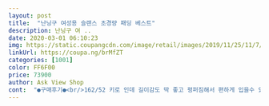 ```yaml
---
layout: post 
title:  "난닝구 여성용 슬랜스 초경량 패딩 베스트" 
description: 난닝구 여 ..
date: 2020-03-01 06:10:23 
img: https://static.coupangcdn.com/image/retail/images/2019/11/25/11/7/14b3ae8e-e0d1-4b3b-8641-1bc33d056ab7.jpg 
linkUrl: https://coupa.ng/brMfZT 
categories: [1001] 
color: FF6F00 
price: 73900 
author: Ask View Shop 
cont:  "●구매후기●<br/>162/52 키로 인데 길이감도 딱 좋고 펑퍼짐해서 편하게 입을수 있어서 넘 편해요.<br/><br/>outer로 기모티 위에 입어도 이뻐요<br/>가격만큼 퀄이 좋딘않음.<br/>  2만원짜리 경량이랑 비교했을때 목부분 모자부분말곤 똑같아요 .<br/>.<br/> 목은 또 엄청 빵빵해서 기부스한거같아요.<br/> 사진에서 머리를 왜 풀어헤친건지 알고같네요.<br/> 정전기 엄청심해서 세상먼지ㅜ다 달라붙구요... <br/> 걸을때마다ㅜ사그작사그자구소리 엄청나요<br/>난닝구 제품은 예전에 많이 입어봤는데<br/>넘 맘에들어요.<br/><br/>안에받쳐입고 쟈켓걸쳐도 되고<br/>옆트임 패딩 갖고 싶었는데<br/>옆트임이 멋스러워요.<br/><br/>요즘 입기 딱 좋아요~~<br/>입어봤는데,가볍고 따뜻하고<br/>잘선택한듯~~<br/>지금 막 도착하여<br/>패션성은 뛰어나죠^^<br/>한달전에 사려다 안샀는데 조금 싼가격에 구매해서 더 만족스럽습니다^^<br/>" 
---
```

